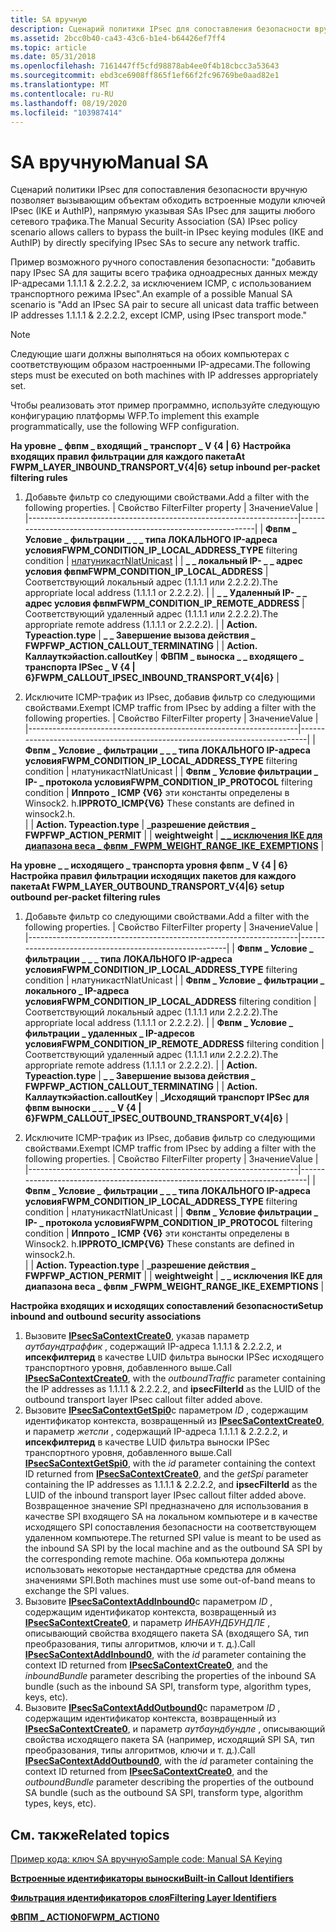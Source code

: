 ```yaml
---
title: SA вручную
description: Сценарий политики IPsec для сопоставления безопасности вручную позволяет вызывающим объектам обходить встроенные модули ключей IPsec (IKE и AuthIP), напрямую указывая SAs IPsec для защиты любого сетевого трафика.
ms.assetid: 2bcc0b40-ca43-43c6-b1e4-b64426ef7ff4
ms.topic: article
ms.date: 05/31/2018
ms.openlocfilehash: 7161447ff5cfd98878ab4ee0f4b18cbcc3a53643
ms.sourcegitcommit: ebd3ce6908ff865f1ef66f2fc96769be0aad82e1
ms.translationtype: MT
ms.contentlocale: ru-RU
ms.lasthandoff: 08/19/2020
ms.locfileid: "103987414"
---
```

# <a name="manual-sa"></a><span data-ttu-id="71ee4-103">SA вручную</span><span class="sxs-lookup"><span data-stu-id="71ee4-103">Manual SA</span></span>

<span data-ttu-id="71ee4-104">Сценарий политики IPsec для сопоставления безопасности вручную позволяет вызывающим объектам обходить встроенные модули ключей IPsec (IKE и AuthIP), напрямую указывая SAs IPsec для защиты любого сетевого трафика.</span><span class="sxs-lookup"><span data-stu-id="71ee4-104">The Manual Security Association (SA) IPsec policy scenario allows callers to bypass the built-in IPsec keying modules (IKE and AuthIP) by directly specifying IPsec SAs to secure any network traffic.</span></span>

<span data-ttu-id="71ee4-105">Пример возможного ручного сопоставления безопасности: "добавить пару IPsec SA для защиты всего трафика одноадресных данных между IP-адресами 1.1.1.1 & 2.2.2.2, за исключением ICMP, с использованием транспортного режима IPsec".</span><span class="sxs-lookup"><span data-stu-id="71ee4-105">An example of a possible Manual SA scenario is "Add an IPsec SA pair to secure all unicast data traffic between IP addresses 1.1.1.1 & 2.2.2.2, except ICMP, using IPsec transport mode."</span></span>

> [!Note]  
> <span data-ttu-id="71ee4-106">Следующие шаги должны выполняться на обоих компьютерах с соответствующим образом настроенными IP-адресами.</span><span class="sxs-lookup"><span data-stu-id="71ee4-106">The following steps must be executed on both machines with IP addresses appropriately set.</span></span>

 

<span data-ttu-id="71ee4-107">Чтобы реализовать этот пример программно, используйте следующую конфигурацию платформы WFP.</span><span class="sxs-lookup"><span data-stu-id="71ee4-107">To implement this example programmatically, use the following WFP configuration.</span></span>

<dl>

<span data-ttu-id="71ee4-108">**На уровне \_ фвпм \_ входящий \_ транспорт \_ V {4 \| 6} Настройка входящих правил фильтрации для каждого пакета**</span><span class="sxs-lookup"><span data-stu-id="71ee4-108">**At FWPM\_LAYER\_INBOUND\_TRANSPORT\_V{4\|6} setup inbound per-packet filtering rules**</span></span>  

1.  <span data-ttu-id="71ee4-109">Добавьте фильтр со следующими свойствами.</span><span class="sxs-lookup"><span data-stu-id="71ee4-109">Add a filter with the following properties.</span></span> 
    | <span data-ttu-id="71ee4-110">Свойство Filter</span><span class="sxs-lookup"><span data-stu-id="71ee4-110">Filter property</span></span>                                                   | <span data-ttu-id="71ee4-111">Значение</span><span class="sxs-lookup"><span data-stu-id="71ee4-111">Value</span></span>                                                         |
    |-------------------------------------------------------------------|---------------------------------------------------------------|
    | <span data-ttu-id="71ee4-112">**Фвпм \_ Условие \_ фильтрации \_ \_ \_ типа ЛОКАЛЬНОГО IP-адреса условия**</span><span class="sxs-lookup"><span data-stu-id="71ee4-112">**FWPM\_CONDITION\_IP\_LOCAL\_ADDRESS\_TYPE** filtering condition</span></span> | [<span data-ttu-id="71ee4-113">нлатуникаст</span><span class="sxs-lookup"><span data-stu-id="71ee4-113">NlatUnicast</span></span>](/windows/win32/api/nldef/ne-nldef-nl_address_type) |
    | <span data-ttu-id="71ee4-114">**\_ \_ локальный IP- \_ \_ адрес условия фвпм**</span><span class="sxs-lookup"><span data-stu-id="71ee4-114">**FWPM\_CONDITION\_IP\_LOCAL\_ADDRESS**</span></span>                           | <span data-ttu-id="71ee4-115">Соответствующий локальный адрес (1.1.1.1 или 2.2.2.2).</span><span class="sxs-lookup"><span data-stu-id="71ee4-115">The appropriate local address (1.1.1.1 or 2.2.2.2).</span></span>           |
    | <span data-ttu-id="71ee4-116">**\_ \_ Удаленный IP- \_ \_ адрес условия фвпм**</span><span class="sxs-lookup"><span data-stu-id="71ee4-116">**FWPM\_CONDITION\_IP\_REMOTE\_ADDRESS**</span></span>                          | <span data-ttu-id="71ee4-117">Соответствующий удаленный адрес (1.1.1.1 или 2.2.2.2).</span><span class="sxs-lookup"><span data-stu-id="71ee4-117">The appropriate remote address (1.1.1.1 or 2.2.2.2).</span></span>          |
    | <span data-ttu-id="71ee4-118">**Action. Type**</span><span class="sxs-lookup"><span data-stu-id="71ee4-118">**action.type**</span></span>                                                   | <span data-ttu-id="71ee4-119">**\_ \_ Завершение вызова действия \_ FWP**</span><span class="sxs-lookup"><span data-stu-id="71ee4-119">**FWP\_ACTION\_CALLOUT\_TERMINATING**</span></span>                         |
    | <span data-ttu-id="71ee4-120">**Action. Каллауткэй**</span><span class="sxs-lookup"><span data-stu-id="71ee4-120">**action.calloutKey**</span></span>                                             | <span data-ttu-id="71ee4-121">**ФВПМ \_ выноска \_ \_ входящего \_ транспорта IPSec \_ V {4 \| 6}**</span><span class="sxs-lookup"><span data-stu-id="71ee4-121">**FWPM\_CALLOUT\_IPSEC\_INBOUND\_TRANSPORT\_V{4\|6}**</span></span>         |

        
2.  <span data-ttu-id="71ee4-122">Исключите ICMP-трафик из IPsec, добавив фильтр со следующими свойствами.</span><span class="sxs-lookup"><span data-stu-id="71ee4-122">Exempt ICMP traffic from IPsec by adding a filter with the following properties.</span></span> 
    | <span data-ttu-id="71ee4-123">Свойство Filter</span><span class="sxs-lookup"><span data-stu-id="71ee4-123">Filter property</span></span>                                                   | <span data-ttu-id="71ee4-124">Значение</span><span class="sxs-lookup"><span data-stu-id="71ee4-124">Value</span></span>                                                                      |
    |-------------------------------------------------------------------|----------------------------------------------------------------------------|
    | <span data-ttu-id="71ee4-125">**Фвпм \_ Условие \_ фильтрации \_ \_ \_ типа ЛОКАЛЬНОГО IP-адреса условия**</span><span class="sxs-lookup"><span data-stu-id="71ee4-125">**FWPM\_CONDITION\_IP\_LOCAL\_ADDRESS\_TYPE** filtering condition</span></span> | <span data-ttu-id="71ee4-126">нлатуникаст</span><span class="sxs-lookup"><span data-stu-id="71ee4-126">NlatUnicast</span></span>                                                                |
    | <span data-ttu-id="71ee4-127">**Фвпм \_ Условие фильтрации \_ IP- \_ протокола условия**</span><span class="sxs-lookup"><span data-stu-id="71ee4-127">**FWPM\_CONDITION\_IP\_PROTOCOL** filtering condition</span></span>             | <span data-ttu-id="71ee4-128">**Иппрото \_ ICMP {V6}** эти константы определены в Winsock2. h.</span><span class="sxs-lookup"><span data-stu-id="71ee4-128">**IPPROTO\_ICMP{V6}** These constants are defined in winsock2.h.</span></span><br/> |
    | <span data-ttu-id="71ee4-129">**Action. Type**</span><span class="sxs-lookup"><span data-stu-id="71ee4-129">**action.type**</span></span>                                                   | <span data-ttu-id="71ee4-130">**\_разрешение действия \_ FWP**</span><span class="sxs-lookup"><span data-stu-id="71ee4-130">**FWP\_ACTION\_PERMIT**</span></span>                                                    |
    | <span data-ttu-id="71ee4-131">**weight**</span><span class="sxs-lookup"><span data-stu-id="71ee4-131">**weight**</span></span>                                                        | [<span data-ttu-id="71ee4-132">**\_ \_ исключения IKE для диапазона веса \_ фвпм \_**</span><span class="sxs-lookup"><span data-stu-id="71ee4-132">**FWPM\_WEIGHT\_RANGE\_IKE\_EXEMPTIONS**</span></span>](filter-weight-identifiers.md)  |

        

<span data-ttu-id="71ee4-133">**На уровне \_ \_ исходящего \_ транспорта уровня фвпм \_ V {4 \| 6} Настройка правил фильтрации исходящих пакетов для каждого пакета**</span><span class="sxs-lookup"><span data-stu-id="71ee4-133">**At FWPM\_LAYER\_OUTBOUND\_TRANSPORT\_V{4\|6} setup outbound per-packet filtering rules**</span></span>  

1.  <span data-ttu-id="71ee4-134">Добавьте фильтр со следующими свойствами.</span><span class="sxs-lookup"><span data-stu-id="71ee4-134">Add a filter with the following properties.</span></span> 
    | <span data-ttu-id="71ee4-135">Свойство Filter</span><span class="sxs-lookup"><span data-stu-id="71ee4-135">Filter property</span></span>                                                   | <span data-ttu-id="71ee4-136">Значение</span><span class="sxs-lookup"><span data-stu-id="71ee4-136">Value</span></span>                                                  |
    |-------------------------------------------------------------------|--------------------------------------------------------|
    | <span data-ttu-id="71ee4-137">**Фвпм \_ Условие \_ фильтрации \_ \_ \_ типа ЛОКАЛЬНОГО IP-адреса условия**</span><span class="sxs-lookup"><span data-stu-id="71ee4-137">**FWPM\_CONDITION\_IP\_LOCAL\_ADDRESS\_TYPE** filtering condition</span></span> | <span data-ttu-id="71ee4-138">нлатуникаст</span><span class="sxs-lookup"><span data-stu-id="71ee4-138">NlatUnicast</span></span>                                            |
    | <span data-ttu-id="71ee4-139">**Фвпм \_ Условие \_ фильтрации \_ локального \_ IP-адреса условия**</span><span class="sxs-lookup"><span data-stu-id="71ee4-139">**FWPM\_CONDITION\_IP\_LOCAL\_ADDRESS** filtering condition</span></span>       | <span data-ttu-id="71ee4-140">Соответствующий локальный адрес (1.1.1.1 или 2.2.2.2).</span><span class="sxs-lookup"><span data-stu-id="71ee4-140">The appropriate local address (1.1.1.1 or 2.2.2.2).</span></span>    |
    | <span data-ttu-id="71ee4-141">**Фвпм \_ Условие \_ фильтрации \_ удаленных \_ IP-адресов условия**</span><span class="sxs-lookup"><span data-stu-id="71ee4-141">**FWPM\_CONDITION\_IP\_REMOTE\_ADDRESS** filtering condition</span></span>      | <span data-ttu-id="71ee4-142">Соответствующий удаленный адрес (1.1.1.1 или 2.2.2.2).</span><span class="sxs-lookup"><span data-stu-id="71ee4-142">The appropriate remote address (1.1.1.1 or 2.2.2.2).</span></span>   |
    | <span data-ttu-id="71ee4-143">**Action. Type**</span><span class="sxs-lookup"><span data-stu-id="71ee4-143">**action.type**</span></span>                                                   | <span data-ttu-id="71ee4-144">**\_ \_ Завершение вызова действия \_ FWP**</span><span class="sxs-lookup"><span data-stu-id="71ee4-144">**FWP\_ACTION\_CALLOUT\_TERMINATING**</span></span>                  |
    | <span data-ttu-id="71ee4-145">**Action. Каллауткэй**</span><span class="sxs-lookup"><span data-stu-id="71ee4-145">**action.calloutKey**</span></span>                                             | <span data-ttu-id="71ee4-146">**\_Исходящий транспорт IPSec для фвпм выноски \_ \_ \_ \_ V {4 \| 6}**</span><span class="sxs-lookup"><span data-stu-id="71ee4-146">**FWPM\_CALLOUT\_IPSEC\_OUTBOUND\_TRANSPORT\_V{4\|6}**</span></span> |

        
2.  <span data-ttu-id="71ee4-147">Исключите ICMP-трафик из IPsec, добавив фильтр со следующими свойствами.</span><span class="sxs-lookup"><span data-stu-id="71ee4-147">Exempt ICMP traffic from IPsec by adding a filter with the following properties.</span></span> 
    | <span data-ttu-id="71ee4-148">Свойство Filter</span><span class="sxs-lookup"><span data-stu-id="71ee4-148">Filter property</span></span>                                                   | <span data-ttu-id="71ee4-149">Значение</span><span class="sxs-lookup"><span data-stu-id="71ee4-149">Value</span></span>                                                                      |
    |-------------------------------------------------------------------|----------------------------------------------------------------------------|
    | <span data-ttu-id="71ee4-150">**Фвпм \_ Условие \_ фильтрации \_ \_ \_ типа ЛОКАЛЬНОГО IP-адреса условия**</span><span class="sxs-lookup"><span data-stu-id="71ee4-150">**FWPM\_CONDITION\_IP\_LOCAL\_ADDRESS\_TYPE** filtering condition</span></span> | <span data-ttu-id="71ee4-151">нлатуникаст</span><span class="sxs-lookup"><span data-stu-id="71ee4-151">NlatUnicast</span></span>                                                                |
    | <span data-ttu-id="71ee4-152">**Фвпм \_ Условие фильтрации \_ IP- \_ протокола условия**</span><span class="sxs-lookup"><span data-stu-id="71ee4-152">**FWPM\_CONDITION\_IP\_PROTOCOL** filtering condition</span></span>             | <span data-ttu-id="71ee4-153">**Иппрото \_ ICMP {V6}** эти константы определены в Winsock2. h.</span><span class="sxs-lookup"><span data-stu-id="71ee4-153">**IPPROTO\_ICMP{V6}** These constants are defined in winsock2.h.</span></span><br/> |
    | <span data-ttu-id="71ee4-154">**Action. Type**</span><span class="sxs-lookup"><span data-stu-id="71ee4-154">**action.type**</span></span>                                                   | <span data-ttu-id="71ee4-155">**\_разрешение действия \_ FWP**</span><span class="sxs-lookup"><span data-stu-id="71ee4-155">**FWP\_ACTION\_PERMIT**</span></span>                                                    |
    | <span data-ttu-id="71ee4-156">**weight**</span><span class="sxs-lookup"><span data-stu-id="71ee4-156">**weight**</span></span>                                                        | <span data-ttu-id="71ee4-157">**\_ \_ исключения IKE для диапазона веса \_ фвпм \_**</span><span class="sxs-lookup"><span data-stu-id="71ee4-157">**FWPM\_WEIGHT\_RANGE\_IKE\_EXEMPTIONS**</span></span>                                   |

        

<span data-ttu-id="71ee4-158">**Настройка входящих и исходящих сопоставлений безопасности**</span><span class="sxs-lookup"><span data-stu-id="71ee4-158">**Setup inbound and outbound security associations**</span></span>

1.  <span data-ttu-id="71ee4-159">Вызовите [**IPsecSaContextCreate0**](/windows/desktop/api/Fwpmu/nf-fwpmu-ipsecsacontextcreate0), указав параметр *аутбаундтраффик* , содержащий IP-адреса 1.1.1.1 & 2.2.2.2, и **ипсекфилтерид** в качестве LUID фильтра выноски IPSec исходящего транспортного уровня, добавленного выше.</span><span class="sxs-lookup"><span data-stu-id="71ee4-159">Call [**IPsecSaContextCreate0**](/windows/desktop/api/Fwpmu/nf-fwpmu-ipsecsacontextcreate0), with the *outboundTraffic* parameter containing the IP addresses as 1.1.1.1 & 2.2.2.2, and **ipsecFilterId** as the LUID of the outbound transport layer IPsec callout filter added above.</span></span>
2.  <span data-ttu-id="71ee4-160">Вызовите [**IPsecSaContextGetSpi0**](/windows/desktop/api/Fwpmu/nf-fwpmu-ipsecsacontextgetspi0)с параметром *ID* , содержащим идентификатор контекста, возвращенный из [**IPsecSaContextCreate0**](/windows/desktop/api/Fwpmu/nf-fwpmu-ipsecsacontextcreate0), и параметр *жетспи* , содержащий IP-адреса 1.1.1.1 & 2.2.2.2, и **ипсекфилтерид** в качестве LUID фильтра выноски IPSec транспортного уровня, добавленного выше.</span><span class="sxs-lookup"><span data-stu-id="71ee4-160">Call [**IPsecSaContextGetSpi0**](/windows/desktop/api/Fwpmu/nf-fwpmu-ipsecsacontextgetspi0), with the *id* parameter containing the context ID returned from [**IPsecSaContextCreate0**](/windows/desktop/api/Fwpmu/nf-fwpmu-ipsecsacontextcreate0), and the *getSpi* parameter containing the IP addresses as 1.1.1.1 & 2.2.2.2, and **ipsecFilterId** as the LUID of the inbound transport layer IPsec callout filter added above.</span></span> <span data-ttu-id="71ee4-161">Возвращенное значение SPI предназначено для использования в качестве SPI входящего SA на локальном компьютере и в качестве исходящего SPI сопоставления безопасности на соответствующем удаленном компьютере.</span><span class="sxs-lookup"><span data-stu-id="71ee4-161">The returned SPI value is meant to be used as the inbound SA SPI by the local machine and as the outbound SA SPI by the corresponding remote machine.</span></span> <span data-ttu-id="71ee4-162">Оба компьютера должны использовать некоторые нестандартные средства для обмена значениями SPI.</span><span class="sxs-lookup"><span data-stu-id="71ee4-162">Both machines must use some out-of-band means to exchange the SPI values.</span></span>
3.  <span data-ttu-id="71ee4-163">Вызовите [**IPsecSaContextAddInbound0**](/windows/desktop/api/Fwpmu/nf-fwpmu-ipsecsacontextaddinbound0)с параметром *ID* , содержащим идентификатор контекста, возвращенный из [**IPsecSaContextCreate0**](/windows/desktop/api/Fwpmu/nf-fwpmu-ipsecsacontextcreate0), и параметр *ИНБАУНДБУНДЛЕ* , описывающий свойства входящего пакета SA (входящего SA, тип преобразования, типы алгоритмов, ключи и т. д.).</span><span class="sxs-lookup"><span data-stu-id="71ee4-163">Call [**IPsecSaContextAddInbound0**](/windows/desktop/api/Fwpmu/nf-fwpmu-ipsecsacontextaddinbound0), with the *id* parameter containing the context ID returned from [**IPsecSaContextCreate0**](/windows/desktop/api/Fwpmu/nf-fwpmu-ipsecsacontextcreate0), and the *inboundBundle* parameter describing the properties of the inbound SA bundle (such as the inbound SA SPI, transform type, algorithm types, keys, etc).</span></span>
4.  <span data-ttu-id="71ee4-164">Вызовите [**IPsecSaContextAddOutbound0**](/windows/desktop/api/Fwpmu/nf-fwpmu-ipsecsacontextaddoutbound0)с параметром *ID* , содержащим идентификатор контекста, возвращенный из [**IPsecSaContextCreate0**](/windows/desktop/api/Fwpmu/nf-fwpmu-ipsecsacontextcreate0), и параметр *аутбаундбундле* , описывающий свойства исходящего пакета SA (например, исходящий SPI SA, тип преобразования, типы алгоритмов, ключи и т. д.).</span><span class="sxs-lookup"><span data-stu-id="71ee4-164">Call [**IPsecSaContextAddOutbound0**](/windows/desktop/api/Fwpmu/nf-fwpmu-ipsecsacontextaddoutbound0), with the *id* parameter containing the context ID returned from [**IPsecSaContextCreate0**](/windows/desktop/api/Fwpmu/nf-fwpmu-ipsecsacontextcreate0), and the *outboundBundle* parameter describing the properties of the outbound SA bundle (such as the outbound SA SPI, transform type, algorithm types, keys, etc).</span></span>

  
</dl>

## <a name="related-topics"></a><span data-ttu-id="71ee4-165">См. также</span><span class="sxs-lookup"><span data-stu-id="71ee4-165">Related topics</span></span>

<dl> <dt>

[<span data-ttu-id="71ee4-166">Пример кода: ключ SA вручную</span><span class="sxs-lookup"><span data-stu-id="71ee4-166">Sample code: Manual SA Keying</span></span>](manual-sa-keying.md)
</dt> <dt>

[<span data-ttu-id="71ee4-167">**Встроенные идентификаторы выноски**</span><span class="sxs-lookup"><span data-stu-id="71ee4-167">**Built-in Callout Identifiers**</span></span>](built-in-callout-identifiers.md)
</dt> <dt>

[<span data-ttu-id="71ee4-168">**Фильтрация идентификаторов слоя**</span><span class="sxs-lookup"><span data-stu-id="71ee4-168">**Filtering Layer Identifiers**</span></span>](management-filtering-layer-identifiers-.md)
</dt> <dt>

[<span data-ttu-id="71ee4-169">**ФВПМ \_ ACTION0**</span><span class="sxs-lookup"><span data-stu-id="71ee4-169">**FWPM\_ACTION0**</span></span>](/windows/desktop/api/Fwpmtypes/ns-fwpmtypes-fwpm_action0)
</dt> </dl>

 

